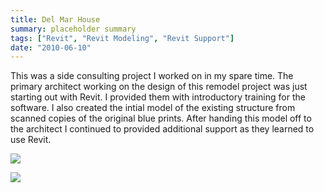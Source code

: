 ```yaml
---
title: Del Mar House
summary: placeholder summary
tags: ["Revit", "Revit Modeling", "Revit Support"]
date: "2010-06-10"
---
```


This was a side consulting project I worked on in my spare time. The primary architect working on the design of this remodel project was just starting out with Revit. I provided them with introductory training for the software. I also created the intial model of the existing structure from scanned copies of the original blue prints. After handing this model off to the architect I continued to provided additional support as they learned to use Revit.

![](7.jpg)

![](9.jpg)
